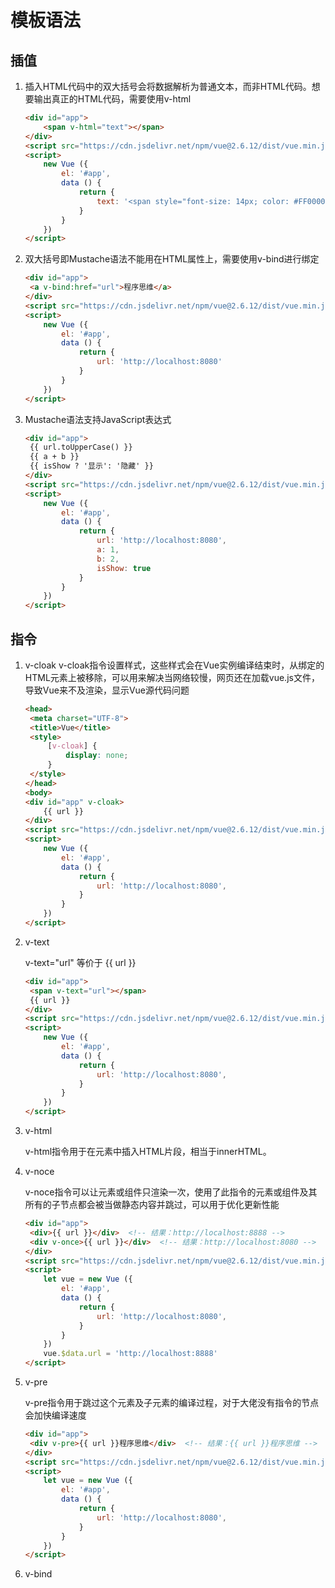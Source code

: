 # 模板语法
## 插值
1. 插入HTML代码中的双大括号会将数据解析为普通文本，而非HTML代码。想要输出真正的HTML代码，需要使用v-html
    ```HTML
    <div id="app">
        <span v-html="text"></span>
    </div>
    <script src="https://cdn.jsdelivr.net/npm/vue@2.6.12/dist/vue.min.js"></script>
    <script>
        new Vue ({
            el: '#app',
            data () {
                return {
                    text: '<span style="font-size: 14px; color: #FF0000">大家好！<span>'
                }
            }
        })
    </script>
    ```
   
2. 双大括号即Mustache语法不能用在HTML属性上，需要使用v-bind进行绑定
   ```HTML
   <div id="app">
    <a v-bind:href="url">程序思维</a>
   </div>
   <script src="https://cdn.jsdelivr.net/npm/vue@2.6.12/dist/vue.min.js"></script>
   <script>
       new Vue ({
           el: '#app',
           data () {
               return {
                   url: 'http://localhost:8080'
               }
           }
       })
   </script>
   ```
   
3. Mustache语法支持JavaScript表达式
   ```HTML
   <div id="app">
    {{ url.toUpperCase() }}
    {{ a + b }}
    {{ isShow ? '显示': '隐藏' }}
   </div>
   <script src="https://cdn.jsdelivr.net/npm/vue@2.6.12/dist/vue.min.js"></script>
   <script>
       new Vue ({
           el: '#app',
           data () {
               return {
                   url: 'http://localhost:8080',
                   a: 1,
                   b: 2,
                   isShow: true
               }
           }
       })
   </script>
   ```

## 指令
1. v-cloak
   v-cloak指令设置样式，这些样式会在Vue实例编译结束时，从绑定的HTML元素上被移除，可以用来解决当网络较慢，网页还在加载vue.js文件，导致Vue来不及渲染，显示Vue源代码问题
   ```HTML
   <head>
    <meta charset="UTF-8">
    <title>Vue</title>
    <style>
        [v-cloak] {
            display: none;
        }
    </style>
   </head>
   <body>
   <div id="app" v-cloak>
       {{ url }}
   </div>
   <script src="https://cdn.jsdelivr.net/npm/vue@2.6.12/dist/vue.min.js"></script>
   <script>
       new Vue ({
           el: '#app',
           data () {
               return {
                   url: 'http://localhost:8080',
               }
           }
       })
   </script>
   ```

2. v-text

   v-text="url" 等价于 {{ url }}
   ```HTML
   <div id="app">
    <span v-text="url"></span>
    {{ url }}
   </div>
   <script src="https://cdn.jsdelivr.net/npm/vue@2.6.12/dist/vue.min.js"></script>
   <script>
       new Vue ({
           el: '#app',
           data () {
               return {
                   url: 'http://localhost:8080',
               }
           }
       })
   </script>
   ```

3. v-html

   v-html指令用于在元素中插入HTML片段，相当于innerHTML。

4. v-noce

   v-noce指令可以让元素或组件只渲染一次，使用了此指令的元素或组件及其所有的子节点都会被当做静态内容并跳过，可以用于优化更新性能

   ```HTML
   <div id="app">
    <div>{{ url }}</div>  <!-- 结果：http://localhost:8888 -->
    <div v-once>{{ url }}</div>  <!-- 结果：http://localhost:8080 -->
   </div>
   <script src="https://cdn.jsdelivr.net/npm/vue@2.6.12/dist/vue.min.js"></script>
   <script>
       let vue = new Vue ({
           el: '#app',
           data () {
               return {
                   url: 'http://localhost:8080',
               }
           }
       })
       vue.$data.url = 'http://localhost:8888'
   </script>
   ```

5. v-pre

   v-pre指令用于跳过这个元素及子元素的编译过程，对于大佬没有指令的节点会加快编译速度
   
   ```HTML
   <div id="app">
    <div v-pre>{{ url }}程序思维</div>  <!-- 结果：{{ url }}程序思维 -->
   </div>
   <script src="https://cdn.jsdelivr.net/npm/vue@2.6.12/dist/vue.min.js"></script>
   <script>
       let vue = new Vue ({
           el: '#app',
           data () {
               return {
                   url: 'http://localhost:8080',
               }
           }
       })
   </script>
   ```

6. v-bind
 

